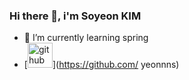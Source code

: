 ### Hi there 👋, i'm Soyeon KIM
- 🌱 I’m currently learning spring 
- [<img src='https://cdn.jsdelivr.net/npm/simple-icons@3.0.1/icons/github.svg' alt='github' height='40'>](https://github.com/ yeonnns)  

<!--
**yeonnns/yeonnns** is a ✨ _special_ ✨ repository because its `README.md` (this file) appears on your GitHub profile.

Here are some ideas to get you started:

- 🔭 I’m currently working on ...
- 🌱 I’m currently learning ...
- 👯 I’m looking to collaborate on ...
- 🤔 I’m looking for help with ...
- 💬 Ask me about ...
- 📫 How to reach me: ...
- 😄 Pronouns: ...
- ⚡ Fun fact: ...
-->
